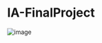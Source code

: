 # IA-FinalProject

![image](https://github.com/sczhou0705/IA-FinalProject-YUconnect/blob/main/image/diagram_updated.png)

